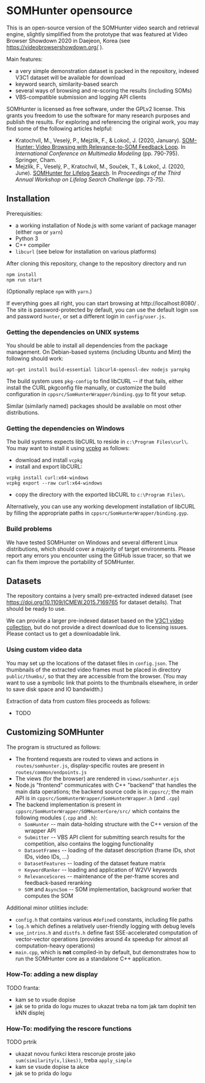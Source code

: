 # SOMHunter opensource

This is an open-source version of the SOMHunter video search and retrieval engine, slightly simplified from the prototype that was featured at Video Browser Showdown 2020 in Daejeon, Korea (see https://videobrowsershowdown.org/ ).

Main features:

- a very simple demonstration dataset is packed in the repository, indexed V3C1 dataset will be available for download
- keyword search, similarity-based search
- several ways of browsing and re-scoring the results (including SOMs)
- VBS-compatible submission and logging API clients

SOMHunter is licensed as free software, under the GPLv2 license. This grants you freedom to use the software for many research purposes and publish the results. For exploring and referencing the original work, you may find some of the following articles helpful:

- Kratochvíl, M., Veselý, P., Mejzlík, F., & Lokoč, J. (2020, January). [SOM-Hunter: Video Browsing with Relevance-to-SOM Feedback Loop](https://link.springer.com/chapter/10.1007/978-3-030-37734-2_71). In *International Conference on Multimedia Modeling* (pp. 790-795). Springer, Cham.
- Mejzlík, F., Veselý, P., Kratochvíl, M., Souček, T., & Lokoč, J. (2020, June). [SOMHunter for Lifelog Search](https://dl.acm.org/doi/abs/10.1145/3379172.3391727). In *Proceedings of the Third Annual Workshop on Lifelog Search Challenge* (pp. 73-75).

## Installation

Prerequisities:

- a working installation of Node.js with some variant of package manager
  (either `npm` or `yarn`)
- Python 3
- C++ compiler
- `libcurl` (see below for installation on various platforms)

After cloning this repository, change to the repository directory and run

```
npm install
npm run start
```

(Optionally replace `npm` with `yarn`.)

If everything goes all right, you can start browsing at http://localhost:8080/
. The site is password-protected by default, you can use the default login
`som` and password `hunter`, or set a different login in `config/user.js`.

### Getting the dependencies on UNIX systems

You should be able to install all dependencies from the package management. On
Debian-based systems (including Ubuntu and Mint) the following should work:

```
apt-get install build-essential libcurl4-openssl-dev nodejs yarnpkg
```

The build system uses `pkg-config` to find libCURL -- if that fails, either
install the CURL pkgconfig file manually, or customize the build configuration
in `cppsrc/SomHunterWrapper/binding.gyp` to fit your setup.

Similar (similarly named) packages should be available on most other distributions.

### Getting the dependencies on Windows

The build systems expects libCURL to reside in `c:\Program Files\curl\`.  You
may want to install it using
[vcpkg](https://docs.microsoft.com/en-us/cpp/build/vcpkg?view=vs-2019) as
follows:

- download and install `vcpkg`
- install and export libCURL:
```
vcpkg install curl:x64-windows
vcpkg export --raw curl:x64-windows
```
- copy the directory with the exported libCURL to `c:\Program Files\`.

Alternatively, you can use any working development installation of libCURL by
filling the appropriate paths in `cppsrc/SomHunterWrapper/binding.gyp`.

### Build problems

We have tested SOMHunter on Windows and several different Linux distributions,
which should cover a majority of target environments. Please report any errors
you encounter using the GitHub issue tracer, so that we can fix them improve
the portability of SOMHunter.

## Datasets

The repository contains a (very small) pre-extracted indexed dataset (see
https://doi.org/10.1109/ICMEW.2015.7169765 for dataset details). That should be
ready to use.

We can provide a larger pre-indexed dataset based on the [V3C1 video
collection](https://link.springer.com/chapter/10.1007/978-3-030-05710-7_29),
but do not provide a direct download due to licensing issues. Please contact us
to get a downloadable link.

### Using custom video data

You may set up the locations of the dataset files in `config.json`. The
thumbnails of the extracted video frames must be placed in directory
`public/thumbs/`, so that they are accessible from the browser. (You may want
to use a symbolic link that points to the thumbnails elsewhere, in order to
save disk space and IO bandwidth.)

Extraction of data from custom files proceeds as follows:

- TODO

## Customizing SOMHunter

The program is structured as follows:

- The frontend requests are routed to views and actions in `routes/somhunter.js`, display-specific routes are present in `routes/common/endpoints.js`
- The views (for the browser) are rendered in `views/somhunter.ejs`
- Node.js "frontend" communicates with C++ "backend" that handles the main data operations; the backend source code is in `cppsrc/`; the main API is in `cppsrc/SomHunterWrapper/SomHunterWrapper.h` (and `.cpp`)
- The backend implementation is present in `cppsrc/SomHunterWrapper/SOMHunterCore/src/` which contains the following modules (`.cpp` and `.h`):
  - `SomHunter` -- main data-holding structure with the C++ version of the wrapper API
  - `Submitter` -- VBS API client for submitting search results for the competition, also contains the logging functionality
  - `DatasetFrames` -- loading of the dataset description (frame IDs, shot IDs, video IDs, ...)
  - `DatasetFeatures` -- loading of the dataset feature matrix
  - `KeywordRanker` -- loading and application of W2VV keywords
  - `RelevanceScores` -- maintenance of the per-frame scores and feedback-based reranking
  - `SOM` and `AsyncSom` -- SOM implementation, background worker that computes the SOM

Additional minor utilities include:
  - `config.h` that contains various `#define`d constants, including file paths
  - `log.h` which defines a relatively user-friendly logging with debug levels
  - `use_intrins.h` and `distfs.h` define fast SSE-accelerated computation of vector-vector operations (provides around 4x speedup for almost all computation-heavy operations)
  - `main.cpp`, which is __not__ compiled-in by default, but demonstrates how to run the SOMHunter core as a standalone C++ application.

### How-To: adding a new display

TODO franta:
- kam se to vsude dopise
- jak se to prida do logu
muzes to ukazat treba na tom jak tam doplnit ten kNN displej

### How-To: modifying the rescore functions

TODO prtrik
- ukazat novou funkci ktera rescoruje proste jako `sum(similarity(x,likes))`, treba `apply_simple`
- kam se vsude dopise ta akce
- jak se to prida do logu
